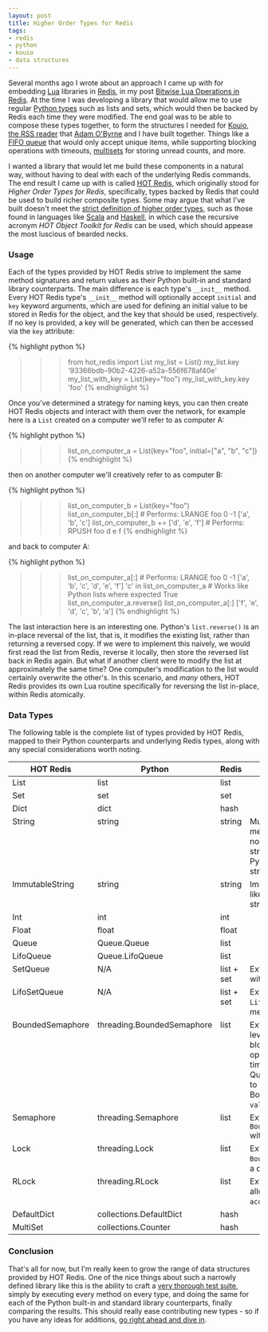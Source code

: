```yaml
---
layout: post
title: Higher Order Types for Redis
tags:
- redis
- python
- kouio
- data structures
---
```


Several months ago I wrote about an approach I came up with for embedding [Lua][lua] libraries in [Redis][redis], in my post [Bitwise Lua Operations in Redis][bitwise-lua-redis]. At the time I was developing a library that would allow me to use regular [Python types][python-types] such as lists and sets, which would then be backed by Redis each time they were modified. The end goal was to be able to compose these types together, to form the structures I needed for [Kouio, the RSS reader][kouio] that [Adam O'Byrne][adam] and I have built together. Things like a [FIFO queue][fifo-queue] that would only accept unique items, while supporting blocking operations with timeouts, [multisets][multiset] for storing unread counts, and more.

I wanted a library that would let me build these components in a natural way, without having to deal with each of the underlying Redis commands. The end result I came up with is called [HOT Redis][hot-redis], which originally stood for *Higher Order Types for Redis*, specifically, types backed by Redis that could be used to build richer composite types. Some may argue that what I've built doesn't meet the [strict definition of higher order types][higher-order-types], such as those found in languages like [Scala][scala] and [Haskell][haskell], in which case the recursive acronym *HOT Object Toolkit for Redis* can be used, which should appease the most luscious of bearded necks.

### Usage

Each of the types provided by HOT Redis strive to implement the same method signatures and return values as their Python built-in and standard library counterparts. The main difference is each type's ``__init__`` method. Every HOT Redis type's ``__init__`` method will optionally accept ``initial`` and ``key`` keyword arguments, which are used for defining an initial value to be stored in Redis for the object, and the key that should be used, respectively. If no key is provided, a key will be generated, which can then be accessed via the ``key`` attribute:

{% highlight python %}
>>> from hot_redis import List
>>> my_list = List()
>>> my_list.key
'93366bdb-90b2-4226-a52a-556f678af40e'
>>> my_list_with_key = List(key="foo")
>>> my_list_with_key.key
'foo'
{% endhighlight %}

Once you've determined a strategy for naming keys, you can then create HOT Redis objects and interact with them over the network, for example here is a ``List`` created on a computer we'll refer to as computer A:

{% highlight python %}
>>> list_on_computer_a = List(key="foo", initial=["a", "b", "c"])
{% endhighlight %}

then on another computer we'll creatively refer to as computer B:

{% highlight python %}
>>> list_on_computer_b = List(key="foo")
>>> list_on_computer_b[:]  # Performs: LRANGE foo 0 -1
['a', 'b', 'c']
>>> list_on_computer_b += ['d', 'e', 'f']  # Performs: RPUSH foo d e f
{% endhighlight %}

and back to computer A:

{% highlight python %}
>>> list_on_computer_a[:]  # Performs: LRANGE foo 0 -1
['a', 'b', 'c', 'd', 'e', 'f']
>>> 'c' in list_on_computer_a  # Works like Python lists where expected
True
>>> list_on_computer_a.reverse()
>>> list_on_computer_a[:]
['f', 'e', 'd', 'c', 'b', 'a']
{% endhighlight %}

The last interaction here is an interesting one. Python's ``list.reverse()`` is an in-place reversal of the list, that is, it modifies the existing list, rather than returning a reversed copy. If we were to implement this naively, we would first read the list from Redis, reverse it locally, then store the reversed list back in Redis again. But what if another client were to modify the list at approximately the same time? One computer's modification to the list would certainly overwrite the other's. In this scenario, and *many* others, HOT Redis provides its own Lua routine specifically for reversing the list in-place, within Redis atomically.

### Data Types

The following table is the complete list of types provided by HOT Redis, mapped to their Python counterparts and underlying Redis types, along with any special considerations worth noting.

<table class="table table-striped">
<thead valign="bottom"><tr>
<th>HOT Redis</th>
<th>Python</th>
<th>Redis</th>
<th>Notes</th>
</tr></thead>
<tbody valign="top">
<tr>
<td>List</td>
<td>list</td>
<td>list</td>
<td>&nbsp;</td>
</tr>
<tr>
<td>Set</td>
<td>set</td>
<td>set</td>
<td>&nbsp;</td>
</tr>
<tr>
<td>Dict</td>
<td>dict</td>
<td>hash</td>
<td>&nbsp;</td>
</tr>
<tr>
<td>String</td>
<td>string</td>
<td>string</td>
<td>Mutable - string methods that normally create a new string object in Python will mutate the string stored in Redis</td>
</tr>
<tr>
<td>ImmutableString</td>
<td>string</td>
<td>string</td>
<td>Immutable - behaves like a regular Python string</td>
</tr>
<tr>
<td>Int</td>
<td>int</td>
<td>int</td>
<td>&nbsp;</td>
</tr>
<tr>
<td>Float</td>
<td>float</td>
<td>float</td>
<td>&nbsp;</td>
</tr>
<tr>
<td>Queue</td>
<td>Queue.Queue</td>
<td>list</td>
<td>&nbsp;</td>
</tr>
<tr>
<td>LifoQueue</td>
<td>Queue.LifoQueue</td>
<td>list</td>
<td>&nbsp;</td>
</tr>
<tr>
<td>SetQueue</td>
<td>N/A</td>
<td>list + set</td>
<td>Extension of <code>Queue</code> with unique members</td>
</tr>
<tr>
<td>LifoSetQueue</td>
<td>N/A</td>
<td>list + set</td>
<td>Extension of <code>LifoQueue</code> with unique members</td>
</tr>
<tr>
<td>BoundedSemaphore</td>
<td>threading.BoundedSemaphore</td>
<td>list</td>
<td>Extension of <code>Queue</code> leveraging Redis' blocking list pop operations with timeouts, while using Queue's <code>maxsize</code> arg to provide BoundedSemaphore's <code>value</code> arg</td>
</tr>
<tr>
<td>Semaphore</td>
<td>threading.Semaphore</td>
<td>list</td>
<td>Extension of <code>BoundedSemaphore</code> without a queue size</td>
</tr>
<tr>
<td>Lock</td>
<td>threading.Lock</td>
<td>list</td>
<td>Extension of <code>BoundedSemaphore</code> with a queue size of 1</td>
</tr>
<tr>
<td>RLock</td>
<td>threading.RLock</td>
<td>list</td>
<td>Extension of <code>Lock</code> allowing multiple <code>acquire</code> calls</td>
</tr>
<tr>
<td>DefaultDict</td>
<td>collections.DefaultDict</td>
<td>hash</td>
<td>&nbsp;</td>
</tr>
<tr>
<td>MultiSet</td>
<td>collections.Counter</td>
<td>hash</td>
<td>&nbsp;</td>
</tr>
</tbody>
</table>

### Conclusion

That's all for now, but I'm really keen to grow the range of data structures provided by HOT Redis. One of the nice things about such a narrowly defined library like this is the ability to craft a [very thorough test suite][hot-redis-tests], simply by executing every method on every type, and doing the same for each of the Python built-in and standard library counterparts, finally comparing the results. This should really ease contributing new types - so if you have any ideas for additions, [go right ahead and dive in][hot-redis].

[lua]: http://www.lua.org/
[redis]: http://redis.io
[bitwise-lua-redis]: /2013/06/12/bitwise-lua-operations-in-redis/
[python-types]: http://docs.python.org/3/library/stdtypes.html
[fifo-queue]: http://en.wikipedia.org/wiki/FIFO_(computing)
[multiset]: http://en.wikipedia.org/wiki/Multiset
[hot-redis]: https://github.com/stephenmcd/hot-redis
[higher-order-types]: http://en.wikipedia.org/wiki/Kind_(type_theory)
[scala]: http://www.scala-lang.org/
[haskell]: http://www.haskell.org/
[kouio]: https://kouio.com
[adam]: https://twitter.com/adamobyrne
[hot-redis-tests]: https://github.com/stephenmcd/hot-redis/blob/master/hot_redis/tests.py
